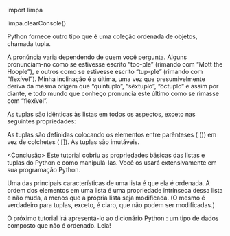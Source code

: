 import limpa

limpa.clearConsole()

<Python Tuples>
Python fornece outro tipo que é uma coleção ordenada de objetos, chamada tupla.

A pronúncia varia dependendo de quem você pergunta. 
Alguns pronunciam-no como se estivesse escrito “too-ple” (rimando com “Mott the Hoople”), e outros como se estivesse escrito “tup-ple” (rimando com “flexível”). 
Minha inclinação é a última, uma vez que presumivelmente deriva da mesma origem que “quíntuplo”, “sêxtuplo”, “óctuplo” e assim por diante, 
e todo mundo que conheço pronuncia este último como se rimasse com “flexível”.

As tuplas são idênticas às listas em todos os aspectos, exceto nas seguintes propriedades:

As tuplas são definidas colocando os elementos entre parênteses ( ()) em vez de colchetes ( []).
As tuplas são imutáveis.

<Conclusão>
Este tutorial cobriu as propriedades básicas das listas e tuplas do Python e como manipulá-las. Você os usará extensivamente em sua programação Python.

Uma das principais características de uma lista é que ela é ordenada. A ordem dos elementos em uma lista é uma propriedade intrínseca dessa lista e não muda, a menos que a própria lista seja modificada. (O mesmo é verdadeiro para tuplas, exceto, é claro, que não podem ser modificadas.)

O próximo tutorial irá apresentá-lo ao dicionário Python : um tipo de dados composto que não é ordenado. Leia!
